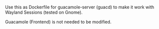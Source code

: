 Use this as Dockerfile for guacamole-server (guacd) to make it work with Wayland Sessions (tested on Gnome).

Guacamole (Frontend) is not needed to be modified.
